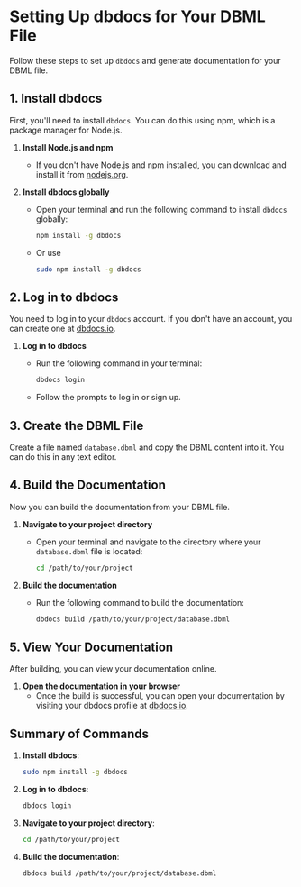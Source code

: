 # Setting Up dbdocs for Your DBML File

Follow these steps to set up `dbdocs` and generate documentation for your DBML file.

## 1. Install dbdocs

First, you'll need to install `dbdocs`. You can do this using npm, which is a package manager for Node.js.

1. **Install Node.js and npm**
   - If you don't have Node.js and npm installed, you can download and install it from [nodejs.org](https://nodejs.org).

2. **Install dbdocs globally**
   - Open your terminal and run the following command to install `dbdocs` globally:
   
     ```bash
     npm install -g dbdocs
     ```
   - Or use
  
     ```bash
     sudo npm install -g dbdocs
     ```

## 2. Log in to dbdocs

You need to log in to your `dbdocs` account. If you don't have an account, you can create one at [dbdocs.io](https://dbdocs.io).

1. **Log in to dbdocs**
   - Run the following command in your terminal:
   
     ```bash
     dbdocs login
     ```
   
   - Follow the prompts to log in or sign up.

## 3. Create the DBML File

Create a file named `database.dbml` and copy the DBML content into it. You can do this in any text editor.

## 4. Build the Documentation

Now you can build the documentation from your DBML file.

1. **Navigate to your project directory**
   - Open your terminal and navigate to the directory where your `database.dbml` file is located:
   
     ```bash
     cd /path/to/your/project
     ```

2. **Build the documentation**
   - Run the following command to build the documentation:
   
     ```bash
     dbdocs build /path/to/your/project/database.dbml
     ```

## 5. View Your Documentation

After building, you can view your documentation online.

1. **Open the documentation in your browser**
   - Once the build is successful, you can open your documentation by visiting your dbdocs profile at [dbdocs.io](https://dbdocs.io).

## Summary of Commands

1. **Install dbdocs**:
   ```bash
   sudo npm install -g dbdocs
   ```
2. **Log in to dbdocs**:
    ```bash
    dbdocs login
    ```
3. **Navigate to your project directory**:
    ```bash
    cd /path/to/your/project
    ```
4. **Build the documentation**:
    ```bash
    dbdocs build /path/to/your/project/database.dbml
    ```
